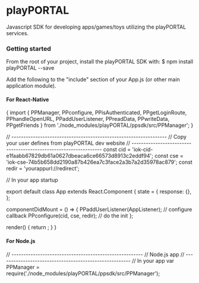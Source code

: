 # playPORTAL
Javascript SDK for developing apps/games/toys utilizing the playPORTAL services.

### Getting started
From the root of your project, install the playPORTAL SDK with:
$ npm install playPORTAL --save

Add the following to the "include" section of your App.js (or other main application module).

#### For React-Native
{
    import { PPManager, PPconfigure, PPisAuthenticated, PPgetLoginRoute, PPhandleOpenURL, PPaddUserListener,  PPreadData, PPwriteData, PPgetFriends } from './node_modules/playPORTAL/ppsdk/src/PPManager';
}

// -----------------------------------------------------------------
// Copy your user defines from playPORTAL dev website
// -----------------------------------------------------------------
const cid = 'iok-cid-e1faabb67829db61a0627dbeaca6ce66573d8913c2eddf94';
const cse = 'iok-cse-74b5b658dd2190a87b426ea7c3face2a3b7a2d35978ac879';
const redir = 'yourappurl://redirect';

// In your app startup

export default class App extends React.Component {
  state = {
    response: {},
  };

  componentDidMount = () => {
    PPaddUserListener(AppListener); // configure callback
    PPconfigure(cid, cse, redir); // do the init
  };

  render() {
    return <RootStack />;
  }
}

#### For Node.js
// -------------------------------------------------------
// Node.js app
// -------------------------------------------------------
// In your app
var PPManager = require('./node_modules/playPORTAL/ppsdk/src/PPManager');
